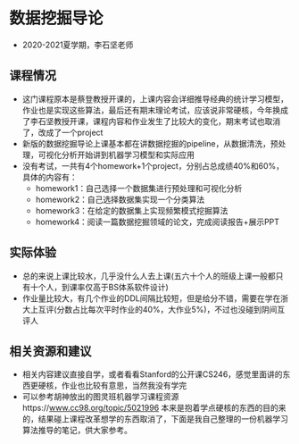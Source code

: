 # 数据挖掘导论

- 2020-2021夏学期，李石坚老师

## 课程情况

- 这门课程原本是蔡登教授开课的，上课内容会详细推导经典的统计学习模型，作业也是实现这些算法，最后还有期末理论考试，应该说非常硬核，今年换成了李石坚教授开课，课程内容和作业发生了比较大的变化，期末考试也取消了，改成了一个project
- 新版的数据挖掘导论上课基本都在讲数据挖掘的pipeline，从数据清洗，预处理，可视化分析开始讲到机器学习模型和实际应用
- 没有考试，一共有4个homework+1个project，分别占总成绩40%和60%，具体的内容有：
  - homework1：自己选择一个数据集进行预处理和可视化分析
  - homework2：自己选择数据集实现一个分类算法
  - homework3：在给定的数据集上实现频繁模式挖掘算法
  - homework4：阅读一篇数据挖掘领域的论文，完成阅读报告+展示PPT

## 实际体验

- 总的来说上课比较水，几乎没什么人去上课(五六十个人的班级上课一般都只有十个人，到课率仅高于BS体系软件设计)
- 作业量比较大，有几个作业的DDL间隔比较短，但是给分不错，需要在学在浙大上互评(分数占比每次平时作业的40%，大作业5%)，不过也没碰到阴间互评人

## 相关资源和建议

- 相关内容建议直接自学，或者看看Stanford的公开课CS246，感觉里面讲的东西更硬核，作业也比较有意思，当然我没有学完
- 可以参考胡神放出的图灵班机器学习课程资源https://www.cc98.org/topic/5021996 本来是抱着学点硬核的东西的目的来的，结果碰上课程改革想学的东西取消了，下面是我自己整理的一份机器学习算法推导的笔记，供大家参考。



